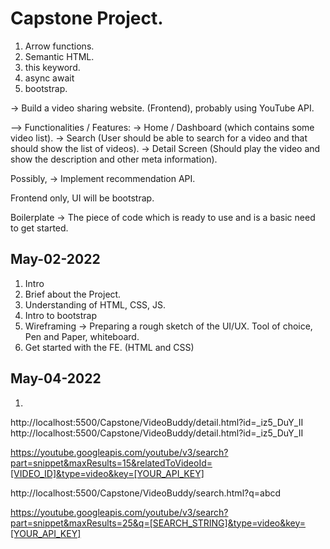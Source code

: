 # Capstone Project.

1. Arrow functions.
2. Semantic HTML.
3. this keyword.
4. async await
5. bootstrap.

-> Build a video sharing website. (Frontend), probably using YouTube API.

--> Functionalities / Features:
-> Home / Dashboard (which contains some video list).
-> Search (User should be able to search for a video and that should show the list of videos).
-> Detail Screen (Should play the video and show the description and other meta information).

Possibly, -> Implement recommendation API.

Frontend only, UI will be bootstrap.

Boilerplate -> The piece of code which is ready to use and is a basic need to get started.

## May-02-2022
1. Intro
2. Brief about the Project.
3. Understanding of HTML, CSS, JS.
4. Intro to bootstrap
5. Wireframing -> Preparing a rough sketch of the UI/UX. Tool of choice, Pen and Paper, whiteboard.
6. Get started with the FE. (HTML and CSS)


## May-04-2022
1. 

http://localhost:5500/Capstone/VideoBuddy/detail.html?id=_iz5_DuY_II
http://localhost:5500/Capstone/VideoBuddy/detail.html?id=_iz5_DuY_II


https://youtube.googleapis.com/youtube/v3/search?part=snippet&maxResults=15&relatedToVideoId=[VIDEO_ID]&type=video&key=[YOUR_API_KEY]

http://localhost:5500/Capstone/VideoBuddy/search.html?q=abcd

https://youtube.googleapis.com/youtube/v3/search?part=snippet&maxResults=25&q=[SEARCH_STRING]&type=video&key=[YOUR_API_KEY]